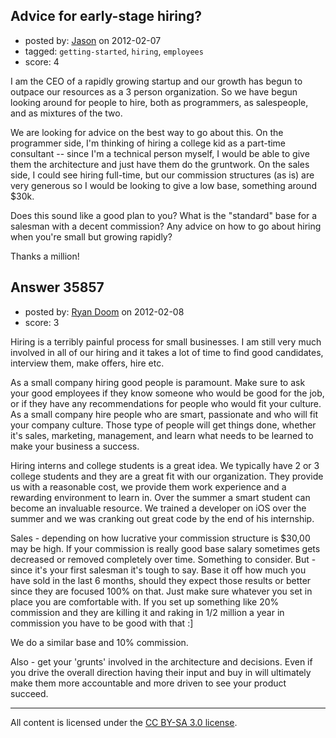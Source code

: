 ## Advice for early-stage hiring?

- posted by: [Jason](https://stackexchange.com/users/-1/12821-jason) on 2012-02-07
- tagged: `getting-started`, `hiring`, `employees`
- score: 4

I am the CEO of a rapidly growing startup and our growth has begun to outpace our resources as a 3 person organization. So we have begun looking around for people to hire, both as programmers, as salespeople, and as mixtures of the two.

We are looking for advice on the best way to go about this. On the programmer side, I'm thinking of hiring a college kid as a part-time consultant -- since I'm a technical person myself, I would be able to give them the architecture and just have them do the gruntwork. On the sales side, I could see hiring full-time, but our commission structures (as is) are very generous so I would be looking to give a low base, something around $30k.

Does this sound like a good plan to you? What is the "standard" base for a salesman with a decent commission? Any advice on how to go about hiring when you're small but growing rapidly?

Thanks a million!


## Answer 35857

- posted by: [Ryan Doom](https://stackexchange.com/users/-1/5655-ryan-doom) on 2012-02-08
- score: 3

Hiring is a terribly painful process for small businesses. I am still very much involved in all of our hiring and it takes a lot of time to find good candidates, interview them, make offers, hire etc.

As a small company hiring good people is paramount. Make sure to ask your good employees if they know someone who would be good for the job, or if they have any recommendations for people who would fit your culture.  As a small company hire people who are smart, passionate and who will fit your company culture.  Those type of people will get things done, whether it's sales, marketing, management, and learn what needs to be learned to make your business a success.  

Hiring interns and college students is a great idea.  We typically have 2 or 3 college students and they are a great fit with our organization. They provide us with a reasonable cost, we provide them work experience and a rewarding environment to learn in.  Over the summer a smart student can become an invaluable resource. We trained a developer on iOS over the summer and we was cranking out great code by the end of his internship.

Sales - depending on how lucrative your commission structure is $30,00 may be high. If your commission is really good base salary sometimes gets decreased or removed completely over time.  Something to consider. But - since it's your first salesman it's tough to say.  Base it off how much you have sold in the last 6 months, should they expect those results or better since they are focused 100% on that. Just make sure whatever you set in place you are comfortable with. If you set up something like 20% commission and they are killing it and raking in 1/2 million a year in commission you have to be good with that :] 

We do a similar base and 10% commission.

Also - get your 'grunts' involved in the architecture and decisions. Even if you drive the overall direction having their input and buy in will ultimately make them more accountable and more driven to see your product succeed. 





---

All content is licensed under the [CC BY-SA 3.0 license](https://creativecommons.org/licenses/by-sa/3.0/).
